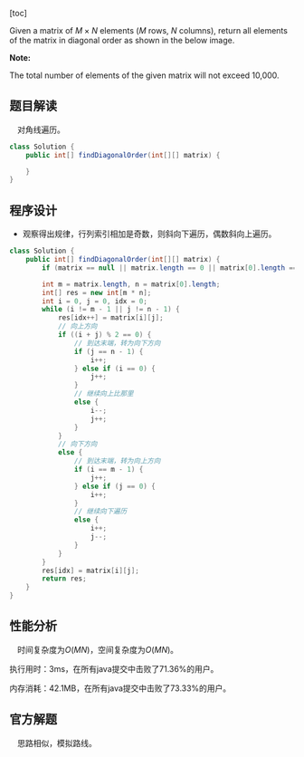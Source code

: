 [toc]

Given a matrix of $M \times N$ elements ($M$ rows, $N$ columns), return all elements of the matrix in diagonal order as shown in the below image.



**Note:**

The total number of elements of the given matrix will not exceed 10,000.



## 题目解读

&emsp;对角线遍历。

```java
class Solution {
    public int[] findDiagonalOrder(int[][] matrix) {

    }
}
```

## 程序设计

* 观察得出规律，行列索引相加是奇数，则斜向下遍历，偶数斜向上遍历。

```java
class Solution {
    public int[] findDiagonalOrder(int[][] matrix) {
        if (matrix == null || matrix.length == 0 || matrix[0].length == 0) return new int[]{};

        int m = matrix.length, n = matrix[0].length;
        int[] res = new int[m * n];
        int i = 0, j = 0, idx = 0;
        while (i != m - 1 || j != n - 1) {
            res[idx++] = matrix[i][j];
            // 向上方向
            if ((i + j) % 2 == 0) {
                // 到达末端，转为向下方向
                if (j == n - 1) {
                    i++;
                } else if (i == 0) {
                    j++;
                }
                // 继续向上比那里
                else {
                    i--;
                    j++;
                }
            }
            // 向下方向
            else {
                // 到达末端，转为向上方向
                if (i == m - 1) {
                    j++;
                } else if (j == 0) {
                    i++;
                } 
                // 继续向下遍历
                else {
                    i++;
                    j--;
                }
            }
        }
        res[idx] = matrix[i][j];
        return res;
    }
}
```

## 性能分析

&emsp;时间复杂度为$O(MN)$，空间复杂度为$O(MN)$。

执行用时：3ms，在所有java提交中击败了71.36%的用户。

内存消耗：42.1MB，在所有java提交中击败了73.33%的用户。

## 官方解题

&emsp;思路相似，模拟路线。